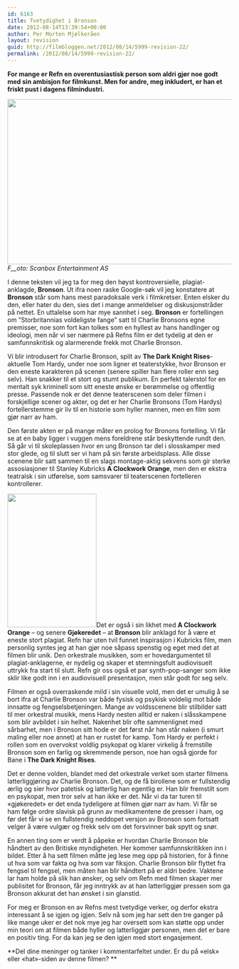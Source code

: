 ```yaml
---
id: 6163
title: Tvetydighet i Bronson
date: 2012-08-14T13:39:54+00:00
author: Per Morten Mjølkeråen
layout: revision
guid: http://filmbloggen.net/2012/08/14/5999-revision-22/
permalink: /2012/08/14/5999-revision-22/
---
```

**For mange er Refn en overentusiastisk person som aldri gjør noe godt med sin ambisjon for filmkunst. Men for andre, meg inkludert, er han et friskt pust i dagens filmindustri. <!--more-->**

<a href="http://filmbloggen.net/?attachment_id=6060" rel="attachment wp-att-6060"><img class="alignnone size-large wp-image-6060" src="http://filmbloggen.net/wp-content/uploads//2012/08/14-620x371.gif" alt="" width="620" height="371" /><br /> </a>_F__oto: Scanbox Entertainment AS_

I denne teksten vil jeg ta for meg den høyst kontroversielle, plagiat-anklagde, **Bronson**. Ut ifra noen raske Google-søk vil jeg konstatere at **Bronson** står som hans mest paradoksale verk i filmkretser. Enten elsker du den, eller hater du den, sies det i mange anmeldelser og diskusjonstråder på nettet. En uttalelse som har mye sannhet i seg. **Bronson** er fortellingen om ”Storbritannias voldeligste fange” satt til Charlie Bronsons egne premisser, noe som fort kan tolkes som en hyllest av hans handlinger og ideologi, men når vi ser nærmere på Refns film er det tydelig at den er samfunnskritisk og alarmerende frekk mot Charlie Bronson.

Vi blir introdusert for Charlie Bronson, spilt av **The Dark Knight Rises**-aktuelle Tom Hardy, under noe som ligner et teaterstykke, hvor Bronson er den eneste karakteren på scenen (senere spiller han flere roller enn seg selv). Han snakker til et stort og stumt publikum. En perfekt talerstol for en mentalt syk kriminell som sitt eneste ønske er berømmelse og offentlig presse. Passende nok er det denne teaterscenen som deler filmen i forskjellige scener og akter, og det er her Charlie Bronsons (Tom Hardys) fortellerstemme gir liv til en historie som hyller mannen, men en film som gjør narr av ham.

Den første akten er på mange måter en prolog for Bronons fortelling. Vi får se at en baby ligger i vuggen mens foreldrene står beskyttende rundt den. Så går vi til skoleplassen hvor en ung Bronson tar del i slosskamper med stor glede, og til slutt ser vi ham på sin første arbeidsplass. Alle disse scenene blir satt sammen til en slags montage-aktig sekvens som gir sterke assosiasjoner til Stanley Kubricks **A Clockwork Orange**, men den er ekstra teatralsk i sin utførelse, som samsvarer til teaterscenen fortelleren kontrollerer.

<a href="http://filmbloggen.net/?attachment_id=6076" rel="attachment wp-att-6076"><img class="alignleft size-medium wp-image-6076" src="http://filmbloggen.net/wp-content/uploads//2012/08/11-200x300.gif" alt="" width="200" height="300" /></a>Det er også i sin likhet med **A Clockwork Orange** &#8211; og senere **Gjøkeredet** &#8211; at **Bronson** blir anklagd for å være et eneste stort plagiat. Refn har uten tvil funnet inspirasjon i Kubricks film, men personlig syntes jeg at han gjør noe såpass spenstig og eget med det at filmen blir unik. Den orkestrale musikken, som er hovedargumentet til plagiat-anklagerne, er nydelig og skaper et stemningsfult audiovisuelt uttrykk fra start til slutt. Refn gir oss også et par synth-pop-sanger som ikke sklir like godt inn i en audiovisuell presentasjon, men står godt for seg selv.

Filmen er også overraskende mild i sin visuelle vold, men det er umulig å se bort ifra at Charlie Bronson var både fysisk og psykisk voldelig mot både innsatte og fengselsbetjeningen. Mange av voldsscenene blir stilbilder satt til mer orkestral musikk, mens Hardy nesten alltid er naken i slåsskampene som blir avbildet i sin helhet. Nakenhet blir ofte sammenlignet med sårbarhet, men i Bronson sitt hode er det først når han står naken (i smurt maling eller noe annet) at han er rustet for kamp. Tom Hardy er perfekt i rollen som en overvokst voldlig psykopat og klarer virkelig å fremstille Bronson som en farlig og skremmende person, noe han også gjorde for Bane i **The Dark Knight Rises**.

Det er denne volden, blandet med det orkestrale verket som starter filmens latterliggjøring av Charlie Bronson. Det, og de få birollene som er fullstendig ærlig og sier hvor patetisk og latterlig han egentlig er. Han blir fremstilt som en psykopat, men tror selv at han ikke er det. Når vi da tar turen til &laquo;gjøkeredet&raquo; er det enda tydeligere at filmen gjør narr av ham. Vi får se ham følge ordre slavisk på grunn av medikamentene de presser i ham, og før det får vi se en fullstendig neddopet versjon av Bronson som fortsatt velger å være vulgær og frekk selv om det forsvinner bak spytt og snør.

En annen ting som er verdt å påpeke er hvordan Charlie Bronson ble håndtert av den Britiske myndigheten. Her kommer samfunnskritikken inn i bildet. Etter å ha sett filmen måtte jeg lese meg opp på historien, for å finne ut hva som var fakta og hva som var fiksjon. Charlie Bronson blir flyttet fra fengsel til fengsel, men måten han blir håndtert på er aldri bedre. Vaktene lar ham holde på slik han ønsker, og selv om Refn med filmen skaper mer publisitet for Bronson, får jeg inntrykk av at han latterliggjør pressen som ga Bronson akkurat det han ønsket i sin glanstid.

For meg er Bronson en av Refns mest tvetydige verker, og derfor ekstra interessant å se igjen og igjen. Selv nå som jeg har sett den tre ganger på like mange uker er det nok mye jeg har oversett som kan støtte opp under min teori om at filmen både hyller og latterliggjør personen, men det er bare en positiv ting. For da kan jeg se den igjen med stort engasjement.

<div class="video-shortcode">
</div>

**Del dine meninger og tanker i kommentarfeltet under. Er du på &laquo;elsk&raquo; eller &laquo;hat&raquo;-siden av denne filmen? **